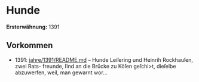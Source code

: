 # Hunde

**Ersterwähnung:** 1391

## Vorkommen
- 1391: [jahre/1391/README.md](../jahre/1391/README.md) – Hunde Leiſering und Heinrih Rockhauſen, zwei Rats-
freunde, ſind an die Brücke zu Köſen geſchi>t, dieſelbe
abzuwerfen, weil, man gewarnt wor...
